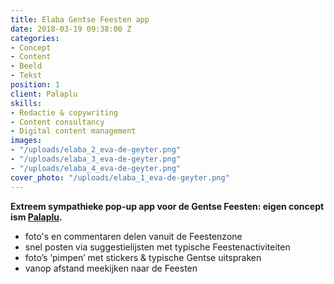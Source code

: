 ```yaml
---
title: Elaba Gentse Feesten app
date: 2018-03-19 09:38:00 Z
categories:
- Concept
- Content
- Beeld
- Tekst
position: 1
client: Palaplu
skills:
- Redactie & copywriting
- Content consultancy
- Digital content management
images:
- "/uploads/elaba_2_eva-de-geyter.png"
- "/uploads/elaba_3_eva-de-geyter.png"
- "/uploads/elaba_4_eva-de-geyter.png"
cover_photo: "/uploads/elaba_1_eva-de-geyter.png"
---
```


**Extreem sympathieke pop-up app voor de Gentse Feesten: eigen concept ism [Palaplu](http://www.palaplu.be).**

* foto's en commentaren delen vanuit de Feestenzone  
* snel posten via suggestielijsten met typische Feestenactiviteiten  
* foto’s ‘pimpen’ met stickers & typische Gentse uitspraken  
* vanop afstand meekijken naar de Feesten  
